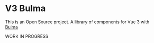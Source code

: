 # V3 Bulma

This is an Open Source project. A library of components for Vue 3 with [Bulma]()

WORK IN PROGRESS